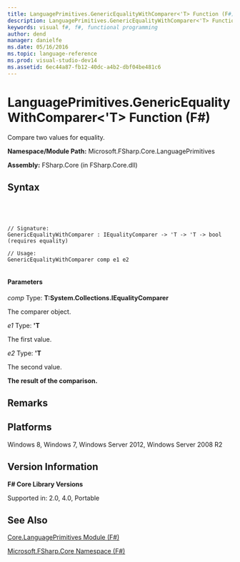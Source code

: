 ```yaml
---
title: LanguagePrimitives.GenericEqualityWithComparer<'T> Function (F#)
description: LanguagePrimitives.GenericEqualityWithComparer<'T> Function (F#)
keywords: visual f#, f#, functional programming
author: dend
manager: danielfe
ms.date: 05/16/2016
ms.topic: language-reference
ms.prod: visual-studio-dev14
ms.assetid: 6ec44a87-fb12-40dc-a4b2-dbf04be481c6 
---
```


# LanguagePrimitives.GenericEqualityWithComparer<'T> Function (F#)

Compare two values for equality.

**Namespace/Module Path:** Microsoft.FSharp.Core.LanguagePrimitives

**Assembly:** FSharp.Core (in FSharp.Core.dll)


## Syntax



```




// Signature:
GenericEqualityWithComparer : IEqualityComparer -> 'T -> 'T -> bool (requires equality)

// Usage:
GenericEqualityWithComparer comp e1 e2


```





#### Parameters
*comp*
Type: **T:System.Collections.IEqualityComparer**


The comparer object.


*e1*
Type: **'T**


The first value.


*e2*
Type: **'T**


The second value.



**The result of the comparison.**
## Remarks

## Platforms
Windows 8, Windows 7, Windows Server 2012, Windows Server 2008 R2


## Version Information
**F# Core Library Versions**

Supported in: 2.0, 4.0, Portable




## See Also
[Core.LanguagePrimitives Module &#40;F&#35;&#41;](Core.LanguagePrimitives-Module-%5BFSharp%5D.md)

[Microsoft.FSharp.Core Namespace &#40;F&#35;&#41;](Microsoft.FSharp.Core-Namespace-%5BFSharp%5D.md)

